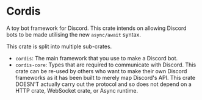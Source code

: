 # Cordis

A toy bot framework for Discord. This crate intends on allowing Discord bots to be made utilising the new ``async/await`` syntax.

This crate is split into multiple sub-crates.
- `cordis`: The main framework that you use to make a Discord bot.
- `cordis-core`: Types that are required to communicate with Discord. This crate can be re-used by others who want to make their own Discord frameworks as it has been built to merely map Discord's API. This crate DOESN'T actually carry out the protocol and so does not depend on a HTTP crate, WebSocket crate, or Async runtime.